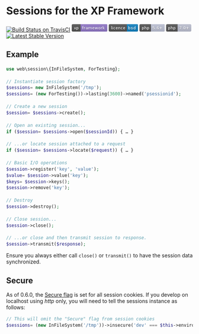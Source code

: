Sessions for the XP Framework
========================================================================

[![Build Status on TravisCI](https://secure.travis-ci.org/xp-forge/sessions.png)](http://travis-ci.org/xp-forge/sessions)
[![XP Framework Module](https://raw.githubusercontent.com/xp-framework/web/master/static/xp-framework-badge.png)](https://github.com/xp-framework/core)
[![BSD Licence](https://raw.githubusercontent.com/xp-framework/web/master/static/licence-bsd.png)](https://github.com/xp-framework/core/blob/master/LICENCE.md)
[![Required PHP 5.6+](https://raw.githubusercontent.com/xp-framework/web/master/static/php-5_6plus.png)](http://php.net/)
[![Supports PHP 7.0+](https://raw.githubusercontent.com/xp-framework/web/master/static/php-7_0plus.png)](http://php.net/)
[![Latest Stable Version](https://poser.pugx.org/xp-forge/sessions/version.png)](https://packagist.org/packages/xp-forge/sessions)

Example
-------

```php
use web\session\{InFileSystem, ForTesting};

// Instantiate session factory
$sessions= new InFileSystem('/tmp');
$sessions= (new ForTesting())->lasting(3600)->named('psessionid');

// Create a new session
$session= $sessions->create();

// Open an existing session...
if ($session= $sessions->open($sessionId)) { … }

// ...or locate session attached to a request
if ($session= $sessions->locate($request)) { … }

// Basic I/O operations
$session->register('key', 'value');
$value= $session->value('key');
$keys= $session->keys();
$session->remove('key');

// Destroy
$session->destroy();

// Close session...
$session->close();

// ...or close and then transmit session to response.
$session->transmit($response);
```

Ensure you always either call `close()` or `transmit()` to have the session data synchronized.

Secure
------

As of 0.6.0, the [Secure flag](https://www.owasp.org/index.php/SecureFlag) is set for all session cookies. If you develop on localhost using *http* only, you will need to tell the sessions instance as follows:

```php
// This will omit the "Secure" flag from session cookies
$sessions= (new InFileSystem('/tmp'))->insecure('dev' === $this->environment->profile());
```